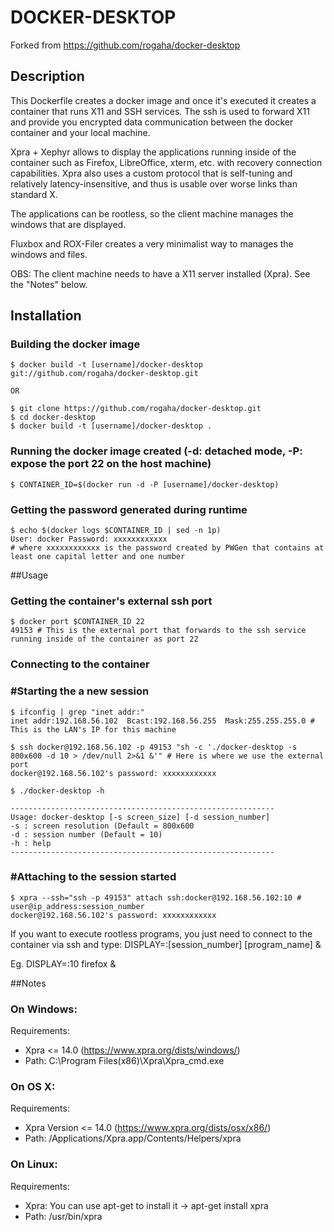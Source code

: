 DOCKER-DESKTOP
==============

Forked from https://github.com/rogaha/docker-desktop

## Description

This Dockerfile creates a docker image and once it's executed it creates a container that runs X11 and SSH services.
The ssh is used to forward X11 and provide you encrypted data communication between the docker container and your local machine.

Xpra + Xephyr allows to display the applications running inside of the container such as Firefox, LibreOffice, xterm, etc. with recovery connection capabilities. Xpra also uses a custom protocol that is self-tuning and relatively latency-insensitive, and thus is usable over worse links than standard X.

The applications can be rootless, so the client machine manages the windows that are displayed.

Fluxbox and ROX-Filer creates a very minimalist way to manages the windows and files. 

OBS: The client machine needs to have a X11 server installed (Xpra). See the "Notes" below. 

## Installation


### Building the docker image

```
$ docker build -t [username]/docker-desktop git://github.com/rogaha/docker-desktop.git

OR

$ git clone https://github.com/rogaha/docker-desktop.git
$ cd docker-desktop
$ docker build -t [username]/docker-desktop .
```

### Running the docker image created (-d: detached mode, -P: expose the port 22 on the host machine)

```
$ CONTAINER_ID=$(docker run -d -P [username]/docker-desktop)
```

### Getting the password generated during runtime

```
$ echo $(docker logs $CONTAINER_ID | sed -n 1p)
User: docker Password: xxxxxxxxxxxx
# where xxxxxxxxxxxx is the password created by PWGen that contains at least one capital letter and one number
```

##Usage

### Getting the container's external ssh port 

```
$ docker port $CONTAINER_ID 22
49153 # This is the external port that forwards to the ssh service running inside of the container as port 22
```

### Connecting to the container 

### #Starting the a new session 

```
$ ifconfig | grep "inet addr:" 
inet addr:192.168.56.102  Bcast:192.168.56.255  Mask:255.255.255.0 # This is the LAN's IP for this machine

$ ssh docker@192.168.56.102 -p 49153 "sh -c './docker-desktop -s 800x600 -d 10 > /dev/null 2>&1 &'" # Here is where we use the external port
docker@192.168.56.102's password: xxxxxxxxxxxx 

$ ./docker-desktop -h

-----------------------------------------------------------
Usage: docker-desktop [-s screen_size] [-d session_number]
-s : screen resolution (Default = 800x600
-d : session number (Default = 10)
-h : help
-----------------------------------------------------------
```

### #Attaching to the session started

```
$ xpra --ssh="ssh -p 49153" attach ssh:docker@192.168.56.102:10 # user@ip_address:session_number
docker@192.168.56.102's password: xxxxxxxxxxxx 

```
If you want to execute rootless programs, you just need to connect to the container via ssh and type: 
DISPLAY=:[session_number] [program_name] & 

Eg. DISPLAY=:10 firefox &

##Notes

### On Windows:
Requirements:
- Xpra <= 14.0 (https://www.xpra.org/dists/windows/)
- Path: C:\Program Files(x86)\Xpra\Xpra_cmd.exe

### On OS X:
Requirements:
- Xpra Version <= 14.0 (https://www.xpra.org/dists/osx/x86/)
- Path: /Applications/Xpra.app/Contents/Helpers/xpra


### On Linux:
Requirements:
- Xpra: You can use apt-get to install it -> apt-get install xpra
- Path: /usr/bin/xpra
